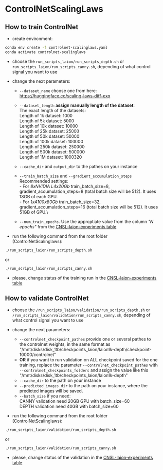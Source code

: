 # ControlNetScalingLaws

## How to train ControlNet
- create environment:
```bash
conda env create -f controlnet-scalinglaws.yaml
conda activate controlnet-scalinglaws
```

- choose the `run_scripts_laion/run_scripts_depth.sh` or  `run_scripts_laion/run_scripts_canny.sh`, depending of what control signal you want to use
- change the next parameters:
    - `--dataset_name` choose one from here: https://huggingface.co/scaling-laws-diff-exp 
    - `--dataset_length` **assign manually length of the dataset**: \
        The exact length of the datasets: \
        Length of 1k dataset: 1000 \
        Length of 5k dataset: 5000\
        Length of 10k dataset: 10000\
        Length of 25k dataset: 25000\
        Length of 50k dataset: 50000\
        Length of 100k dataset: 100000\
        Length of 250k dataset: 250000\
        Length of 500k dataset: 500000\
        Length of 1M dataset: 1000320

    - `--cache_dir` and `output_dir` to the pathes on your instance
    - `--train_batch_size` and `--gradient_accumulation_steps`\
        Recommended settings:\
            - For *8xNVIDIA L4x20Gb* train_batch_size=8, gradient_accumulation_steps=8 (total batch size will be 512). It uses 18GB of each GPU.\
            - For *1xA100x80Gb* train_batch_size=32, gradient_accumulation_steps=16 (total batch size will be 512).  It uses 51GB of GPU.\

    - `--num_train_epochs`. Use the approptiate value from the column *"N epochs"* from the [CNSL-laion-experiments table](https://docs.google.com/spreadsheets/d/12bNp6eeGgbk5-dIs7k14o6D3QN097ezFrFxOkJutdXQ/edit#gid=0) 

- run the following command from the root folder (ControlNetScalinglaws):
```bash
./run_scripts_laion/run_scripts_depth.sh
```
or 
```bash
./run_scripts_laion/run_scripts_canny.sh
```
- please, change status of the training run in the [CNSL-laion-experiments table](https://docs.google.com/spreadsheets/d/12bNp6eeGgbk5-dIs7k14o6D3QN097ezFrFxOkJutdXQ/edit#gid=0)


## How to validate ControlNet
- choose the `/run_scripts_laion/validation/run_scripts_depth.sh` or  `/run_scripts_laion/validation/run_scripts_canny.sh`, depending of what control signal you want to use
- change the next parameters:
    - `--controlnet_checkpoint_pathes` provide one or several pathes to the controlnet weights, in the same format as "/mnt/disks/disk_1tb/checkpoints_laion/laion1k-depth/checkpoint-10000/controlnet"
    - **OR** if you want to run validation on ALL checkpoint saved for the one training, replace the parameter `--controlnet_checkpoint_pathes` with `--controlnet_checkpoints_folders` and assign the value like this "/mnt/disks/disk_1tb/checkpoints_laion/laion1k-depth"
    - `--cache_dir` to the path on your instance
    - `--predicted_images_dir` to the path on your instance, where the predicted images will be saved.
    - `--batch_size` if you need:\
        CANNY validation need 20GB GPU with batch_size=60\
        DEPTH validation need 40GB with batch_size=60

- run the following command from the root folder (ControlNetScalinglaws):
```bash
./run_scripts_laion/validation/run_scripts_depth.sh
```
or 
```bash
./run_scripts_laion/validation/run_scripts_canny.sh
```
- please, change status of the validation in the [CNSL-laion-experiments table](https://docs.google.com/spreadsheets/d/12bNp6eeGgbk5-dIs7k14o6D3QN097ezFrFxOkJutdXQ/edit#gid=0)
